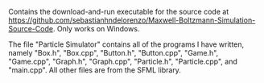 Contains the download-and-run executable for the source code at https://github.com/sebastianhndelorenzo/Maxwell-Boltzmann-Simulation-Source-Code. Only works on Windows.

The file "Particle Simulator" contains all of the programs I have written, namely "Box.h", "Box.cpp", "Button.h", "Button.cpp", "Game.h", "Game.cpp", "Graph.h", "Graph.cpp", "Particle.h", "Particle.cpp", and "main.cpp". All other files are from the SFML library.

